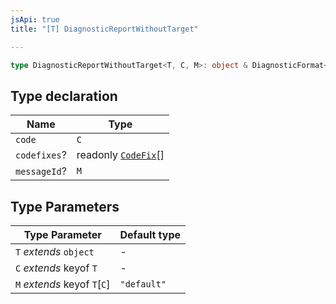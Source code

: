 ```yaml
---
jsApi: true
title: "[T] DiagnosticReportWithoutTarget"

---
```

```ts
type DiagnosticReportWithoutTarget<T, C, M>: object & DiagnosticFormat<T, C, M>;
```

## Type declaration

| Name | Type |
| ------ | ------ |
| `code` | `C` |
| `codefixes`? | readonly [`CodeFix`](../interfaces/CodeFix.md)[] |
| `messageId`? | `M` |

## Type Parameters

| Type Parameter | Default type |
| ------ | ------ |
| `T` *extends* `object` | - |
| `C` *extends* keyof `T` | - |
| `M` *extends* keyof `T`\[`C`\] | `"default"` |
